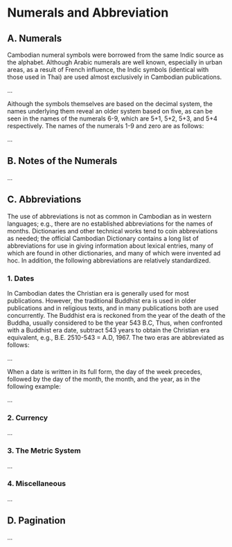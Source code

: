# Numerals and Abbreviation

## A. Numerals

Cambodian numeral symbols were borrowed from the same Indic source as the alphabet. Although Arabic numerals are well known, especially in urban areas, as a result of French influence, the Indic symbols (identical with those used in Thai) are used almost exclusively in Cambodian publications.

...

Aithough the symbols themselves are based on the decimal system, the names underlying them reveal an older system based on five, as can be seen in the names of the numerals 6-9, which are 5+1, 5+2, 5+3, and 5+4 respectively. The names of the numerals 1-9 and zero are as follows:

...

## B. Notes of the Numerals

...

## C. Abbreviations

The use of abbreviations is not as common in Cambodian as in western languages; e.g., there are no established abbreviations for the names of months. Dictionaries and other technical works tend to coin abbreviations as needed; the official Cambodian Dictionary contains a long list of abbreviations for use in giving information about lexical entries, many of which are found in other dictionaries, and many of which were invented ad hoc. In addition, the following abbreviations are relatively standardized.

### 1. Dates

In Cambodian dates the Christian era is generally used for most publications. However, the traditional Buddhist era is used in older publications and in religious texts, and in many publications both are used concurrently. The Buddhist era is reckoned from the year of the death of the Buddha, usually considered to be the year 543 B.C, Thus, when confronted with a Buddhist era date, subtract 543 years to obtain the Christian era equivalent, e.g., B.E. 2510-543 = A.D, 1967. The two eras are abbreviated as follows:

...

When a date is written in its full form, the day of the week precedes, followed by the day of the month, the month, and the year, as in the following example:

...

### 2. Currency

...

### 3. The Metric System

...

### 4. Miscellaneous

...

## D. Pagination

...
